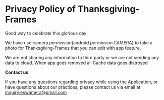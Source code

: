 # Privacy Policy of Thanksgiving-Frames
Good way to celebrate this glorious day

We have use camera permission(android.permission.CAMERA) to take a photo for Thanksgiving-Frames that you can edit with app feature.

We are not sharing any information to third party or we are not sending any data to cloud. When app goes removed all Cache data goes distroyed

<b>Contact us</b>

If you have any questions regarding privacy while using the Application, or have questions about our practices, please contact us via email at inquiry.eswamera@gmail.com
